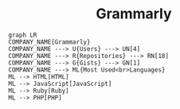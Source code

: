 <h1 align="center">Grammarly</h1>

```mermaid
graph LR
COMPANY_NAME{Grammarly}
COMPANY_NAME ---> U{Users} ---> UN[4]
COMPANY_NAME ---> R{Repositories} ---> RN[18]
COMPANY_NAME ---> G{Gists} ---> GN[1]
COMPANY_NAME ---> ML{Most Used<br>Languages}
ML --> HTML[HTML]
ML --> JavaScript[JavaScript]
ML --> Ruby[Ruby]
ML --> PHP[PHP]
```
